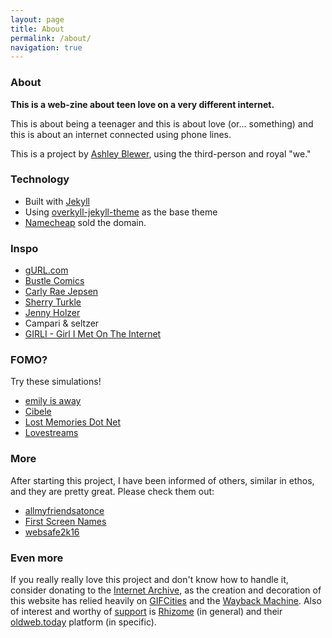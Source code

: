 ```yaml
---
layout: page
title: About
permalink: /about/
navigation: true
---
```


### About

**This is a web-zine about teen love on a very different internet.**

This is about being a teenager and this is about love (or... something) and this is about an internet connected using phone lines.

This is a project by [Ashley Blewer](https://ashleyblewer.com), using the third-person and royal "we."

### Technology

- Built with [Jekyll](https://jekyllrb.com/)
- Using [overkyll-jekyll-theme](https://github.com/bertrandkeller/overkyll-jekyll-theme) as the base theme
- [Namecheap](https://www.namecheap.com/) sold the domain.

### Inspo

- [gURL.com](https://www.thecut.com/2014/08/forgotten-pioneer-of-teenage-pop-feminism.html)
- [Bustle Comics](https://www.bustle.com/comics)
- [Carly Rae Jepsen](https://www.youtube.com/watch?v=Qlsu7RhOnsQ)
- [Sherry Turkle](http://www.mit.edu/~sturkle/)
- [Jenny Holzer](http://projects.jennyholzer.com/)
- Campari & seltzer
- [GIRLI - Girl I Met On The Internet](https://www.youtube.com/watch?v=UsABHGeZQ7U)  

### FOMO?

Try these simulations!

- [emily is away](https://kyleseeley23.itch.io/emilyisaway)  
- [Cibele](http://ninasays.so/cibele/)
- [Lost Memories Dot Net](http://ninasays.so/lostmemoriesdotnet/) 
- [Lovestreams](https://www.newgrounds.com/portal/view/711631) 

### More

After starting this project, I have been informed of others, similar in ethos, and they are pretty great. Please check them out:

- [allmyfriendsatonce](http://www.allmyfriendsatonce.com/#0)  
- [First Screen Names](http://www.artdelicorp.com/2015/11/12/first-screen-names/)
- [websafe2k16](http://websafe2k16.com/)  

### Even more

If you really really love this project and don't know how to handle it, consider donating to the [Internet Archive](https://archive.org/donate/), as the creation and decoration of this website has relied heavily on [GIFCities](https://gifcities.org/?q=) and the [Wayback Machine](https://archive.org/web/). Also of interest and worthy of [support](http://rhizome.org/support/donate/) is [Rhizome](http://rhizome.org/) (in general) and their [oldweb.today](http://oldweb.today/) platform (in specific).
